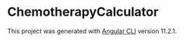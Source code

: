 # ChemotherapyCalculator

This project was generated with [Angular CLI](https://github.com/angular/angular-cli) version 11.2.1.